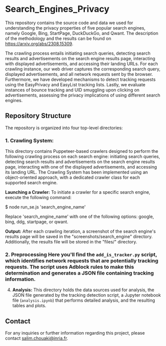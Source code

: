 
# Search_Engines_Privacy

This repository contains the source code and data we used for understanding the privacy properties of five popular search engines, namely Google, Bing, StartPage, DuckDuckGo, and Qwant. The description of the methodology and the results can be found on https://arxiv.org/abs/2308.15309. 



The crawling process entails initiating search queries, detecting search results and advertisements on the search engine results page, interacting with displayed advertisements, and accessing their landing URLs. For each crawling instance, our web driver captures the corresponding search query, displayed advertisements, and all network requests sent by the browser. Furthermore, we have developed mechanisms to detect tracking requests using the EasyPrivacy and EasyList tracking lists. Lastly, we evaluate instances of bounce tracking and UID smuggling upon clicking on advertisements, assessing the privacy implications of using different search engines.


## Repository Structure

The repository is organized into four top-level directories:

### 1. **Crawling System:** 
This directory contains Puppeteer-based crawlers designed to perform the following crawling process on each search engine: initiating search queries, detecting search results and advertisements on the search engine results page, interacting with one of the displayed advertisements, and accessing its landing URL. The Crawling System has been implemented using an object-oriented approach, with a dedicated crawler class for each supported search engine.

**Launching a Crawler:**
To initiate a crawler for a specific search engine, execute the following command:

$ node run_se.js 'search_engine_name'

Replace 'search_engine_name' with one of the following options: google, bing, ddg, startpage, or qwant.

**Output:**
After each crawling iteration, a screenshot of the search engine's results page will be saved in the "screenshots/search_engine" directory. Additionally, the results file will be stored in the "files/" directory.


### 2. **Preprocessing** Here you'll find the `add_is_tracker.py` script, which identifies network requests that are potentially tracking requests. The script uses Adblock rules to make this determination and generates a JSON file containing tracking information.

4. **Analysis:** This directory holds the data sources used for analysis, the JSON file generated by the tracking detection script, a Jupyter notebook file (`analysis.ipynb`) that performs detailed analysis, and the resulting tables and plots.

## Contact
For any inquiries or further information regarding this project, please contact salim.chouaki@inria.fr.

